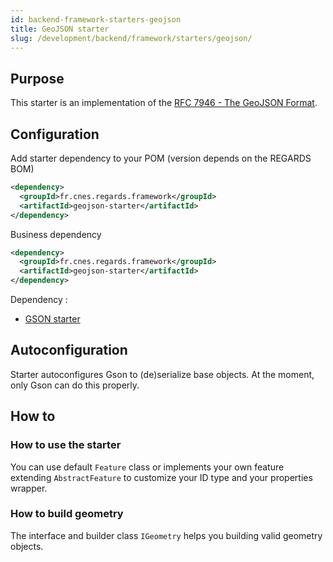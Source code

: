 ```yaml
---
id: backend-framework-starters-geojson
title: GeoJSON starter
slug: /development/backend/framework/starters/geojson/
---
```



## Purpose

This starter is an implementation of the [RFC 7946 -  The GeoJSON Format](https://tools.ietf.org/html/rfc7946).

## Configuration

Add starter dependency to your POM (version depends on the REGARDS BOM)

```xml
<dependency>
  <groupId>fr.cnes.regards.framework</groupId>
  <artifactId>geojson-starter</artifactId>
</dependency>
```

Business dependency

```xml
<dependency>
  <groupId>fr.cnes.regards.framework</groupId>
  <artifactId>geojson-starter</artifactId>
</dependency>
```

Dependency :

* [GSON starter](gson-starter.md)

## Autoconfiguration

Starter autoconfigures Gson to (de)serialize base objects. At the moment, only Gson can do this properly.

## How to

### How to use the starter

You can use default `Feature` class or implements your own feature extending `AbstractFeature` to customize your ID type and your properties wrapper.

### How to build geometry

The interface and builder class `IGeometry` helps you building valid geometry objects.
